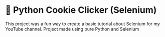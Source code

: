 # 🍪 Python Cookie Clicker (Selenium) 
This project was a fun way to create a basic tutorial about Selenium for my YouTube channel.
Project made using pure Python and Selenium
